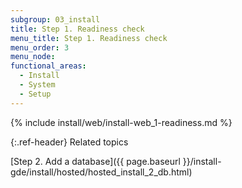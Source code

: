 ```yaml
---
subgroup: 03_install
title: Step 1. Readiness check
menu_title: Step 1. Readiness check
menu_order: 3
menu_node:
functional_areas:
  - Install
  - System
  - Setup
---
```


{% include install/web/install-web_1-readiness.md %}

{:.ref-header}
Related topics

[Step 2. Add a database]({{ page.baseurl }}/install-gde/install/hosted/hosted_install_2_db.html)
